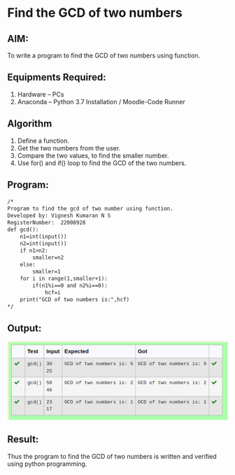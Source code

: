 # Find the GCD of two numbers

## AIM:
To write a program to find the GCD of two numbers using function.

## Equipments Required:
1. Hardware – PCs
2. Anaconda – Python 3.7 Installation / Moodle-Code Runner

## Algorithm
1. Define a function.
2. Get the two numbers from the user.
3. Compare the two values, to find the smaller number.
4. Use for() and if() loop to find the GCD of the two numbers.

## Program:
```
/*
Program to find the gcd of two number using function.
Developed by: Vignesh Kumaran N S
RegisterNumber:  22008928
def gcd():
    n1=int(input())
    n2=int(input())
    if n1>n2:
        smaller=n2
    else:
        smaller=1
    for i in range(1,smaller+1):
        if(n1%i==0 and n2%i==0):
            hcf=i
    print("GCD of two numbers is:",hcf)
*/
```

## Output: 
![output12](GCD.PNG)



## Result:
Thus the program to find the GCD of two numbers is written and verified using python programming.
